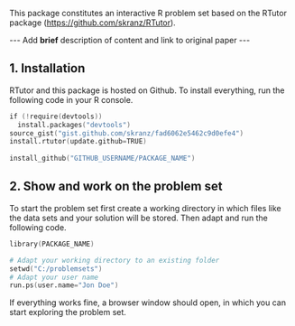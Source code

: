 This package constitutes an interactive R problem set based on the RTutor package (https://github.com/skranz/RTutor). 

--- Add **brief** description of content and link to original paper ---

## 1. Installation

RTutor and this package is hosted on Github. To install everything, run the following code in your R console.
```s
if (!require(devtools))
  install.packages("devtools")
source_gist("gist.github.com/skranz/fad6062e5462c9d0efe4")
install.rtutor(update.github=TRUE)
  
install_github("GITHUB_USERNAME/PACKAGE_NAME")
```

## 2. Show and work on the problem set
To start the problem set first create a working directory in which files like the data sets and your solution will be stored. Then adapt and run the following code.
```s
library(PACKAGE_NAME)

# Adapt your working directory to an existing folder
setwd("C:/problemsets")
# Adapt your user name
run.ps(user.name="Jon Doe")
```
If everything works fine, a browser window should open, in which you can start exploring the problem set.